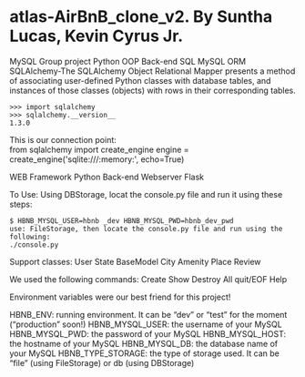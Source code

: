 # atlas-AirBnB_clone_v2. By Suntha Lucas, Kevin Cyrus Jr.

MySQL
    Group project Python OOP Back-end SQL MySQL ORM
    SQLAlchemy-The SQLAlchemy Object Relational Mapper presents a method of associating user-defined Python classes with database tables, and instances of those classes (objects) with rows in their corresponding tables.

    >>> import sqlalchemy
    >>> sqlalchemy.__version__ 
    1.3.0
This is our connection point:  
    from sqlalchemy import create_engine
    engine = create_engine('sqlite:///:memory:', echo=True)

WEB Framework
    Python Back-end Webserver Flask

To Use:
    Using DBStorage, locat the console.py file and run it using these steps:

    $ HBNB_MYSQL_USER=hbnb _dev HBNB_MYSQL_PWD=hbnb_dev_pwd
    use: FileStorage, then locate the console.py file and run using the following:
    ./console.py
    
Support classes:
    User
    State
    BaseModel
    City 
    Amenity
    Place
    Review

We used the following commands:
    Create
    Show
    Destroy
    All
    quit/EOF
    Help

Environment variables were our best friend for this project!

HBNB_ENV: running environment. It can be “dev” or “test” for the moment (“production” soon!)
HBNB_MYSQL_USER: the username of your MySQL
HBNB_MYSQL_PWD: the password of your MySQL
HBNB_MYSQL_HOST: the hostname of your MySQL
HBNB_MYSQL_DB: the database name of your MySQL
HBNB_TYPE_STORAGE: the type of storage used. It can be “file” (using FileStorage) or db (using DBStorage)

